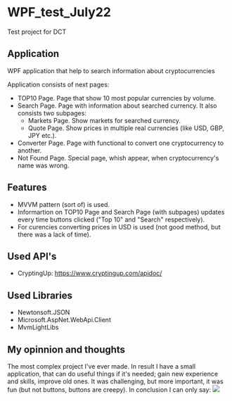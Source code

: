 # WPF_test_July22

Test project for DCT

## Application

WPF application that help to search information about cryptocurrencies

Application consists of next pages:

- TOP10 Page. Page that show 10 most popular currencies by volume.
- Search Page. Page with information about searched currency. It also consists two subpages:
  - Markets Page. Show markets for searched currency.
  - Quote Page. Show prices in multiple real currencies (like USD, GBP, JPY etc.).
- Converter Page. Page with functional to convert one cryptocurrency to another.
- Not Found Page. Special page, whish appear, when cryptocurrency's name was wrong.

## Features

- MVVM pattern (sort of) is used.
- Informartion on TOP10 Page and Search Page (with subpages) updates every time buttons clicked ("Top 10" and "Search" respectively).
- For curencies converting prices in USD is used (not good method, but there was a lack of time).

## Used API's

- CryptingUp: https://www.cryptingup.com/apidoc/

## Used Libraries

- Newtonsoft.JSON
- Microsoft.AspNet.WebApi.Client
- MvmLightLibs

## My opinnion and thoughts

The most complex project I've ever made. In result I have a small application, that can do useful things if it's needed; gain new experience and skills, improve old ones. It was challenging, but more important, it was fun (but not buttons, buttons are creepy).
In conclusion I can only say:
![](https://en.meming.world/images/en/b/be/But_It%27s_Honest_Work.jpg)

